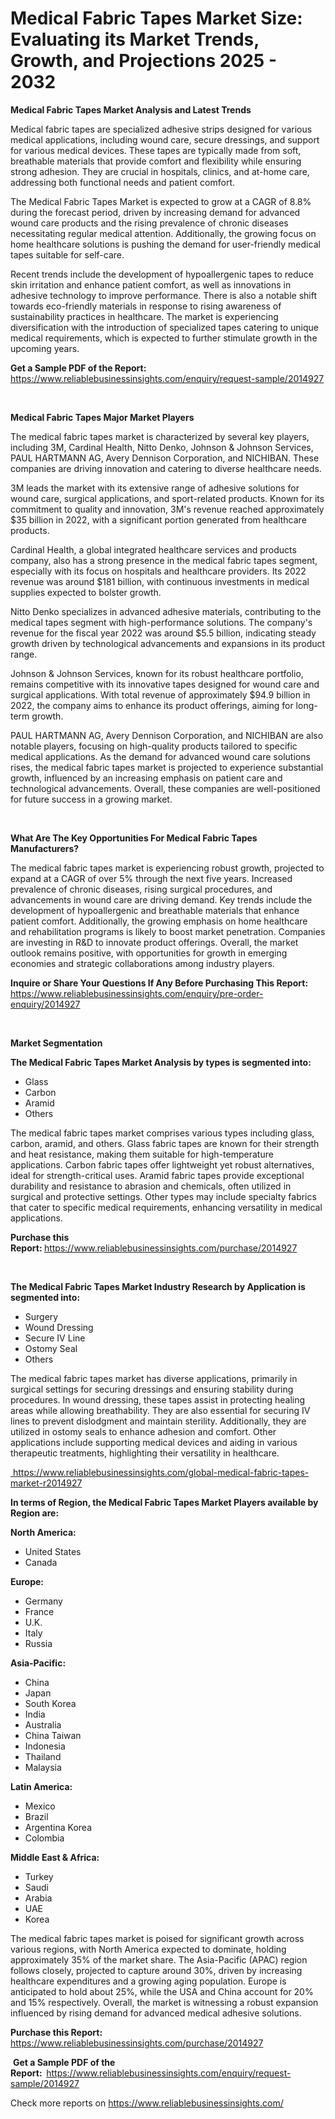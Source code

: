 <p><h1>Medical Fabric Tapes Market Size: Evaluating its Market Trends, Growth, and Projections 2025 - 2032</h1></p><p><strong>Medical Fabric Tapes Market Analysis and Latest Trends</strong></p>
<p><p>Medical fabric tapes are specialized adhesive strips designed for various medical applications, including wound care, secure dressings, and support for various medical devices. These tapes are typically made from soft, breathable materials that provide comfort and flexibility while ensuring strong adhesion. They are crucial in hospitals, clinics, and at-home care, addressing both functional needs and patient comfort.</p><p>The Medical Fabric Tapes Market is expected to grow at a CAGR of 8.8% during the forecast period, driven by increasing demand for advanced wound care products and the rising prevalence of chronic diseases necessitating regular medical attention. Additionally, the growing focus on home healthcare solutions is pushing the demand for user-friendly medical tapes suitable for self-care. </p><p>Recent trends include the development of hypoallergenic tapes to reduce skin irritation and enhance patient comfort, as well as innovations in adhesive technology to improve performance. There is also a notable shift towards eco-friendly materials in response to rising awareness of sustainability practices in healthcare. The market is experiencing diversification with the introduction of specialized tapes catering to unique medical requirements, which is expected to further stimulate growth in the upcoming years.</p></p>
<p><strong>Get a Sample PDF of the Report:&nbsp;</strong> <a href="https://www.reliablebusinessinsights.com/enquiry/request-sample/2014927?utm_campaign=3000&utm_medium=2&utm_source=Github&utm_content=ia&utm_term=29032025&utm_id=medical-fabric-tapes">https://www.reliablebusinessinsights.com/enquiry/request-sample/2014927</a></p>
<p>&nbsp;</p>
<p><strong>Medical Fabric Tapes Major Market Players</strong></p>
<p><p>The medical fabric tapes market is characterized by several key players, including 3M, Cardinal Health, Nitto Denko, Johnson & Johnson Services, PAUL HARTMANN AG, Avery Dennison Corporation, and NICHIBAN. These companies are driving innovation and catering to diverse healthcare needs.</p><p>3M leads the market with its extensive range of adhesive solutions for wound care, surgical applications, and sport-related products. Known for its commitment to quality and innovation, 3M's revenue reached approximately $35 billion in 2022, with a significant portion generated from healthcare products.</p><p>Cardinal Health, a global integrated healthcare services and products company, also has a strong presence in the medical fabric tapes segment, especially with its focus on hospitals and healthcare providers. Its 2022 revenue was around $181 billion, with continuous investments in medical supplies expected to bolster growth.</p><p>Nitto Denko specializes in advanced adhesive materials, contributing to the medical tapes segment with high-performance solutions. The company's revenue for the fiscal year 2022 was around $5.5 billion, indicating steady growth driven by technological advancements and expansions in its product range.</p><p>Johnson & Johnson Services, known for its robust healthcare portfolio, remains competitive with its innovative tapes designed for wound care and surgical applications. With total revenue of approximately $94.9 billion in 2022, the company aims to enhance its product offerings, aiming for long-term growth.</p><p>PAUL HARTMANN AG, Avery Dennison Corporation, and NICHIBAN are also notable players, focusing on high-quality products tailored to specific medical applications. As the demand for advanced wound care solutions rises, the medical fabric tapes market is projected to experience substantial growth, influenced by an increasing emphasis on patient care and technological advancements. Overall, these companies are well-positioned for future success in a growing market.</p></p>
<p>&nbsp;</p>
<p><strong>What Are The Key Opportunities For Medical Fabric Tapes Manufacturers?</strong></p>
<p><p>The medical fabric tapes market is experiencing robust growth, projected to expand at a CAGR of over 5% through the next five years. Increased prevalence of chronic diseases, rising surgical procedures, and advancements in wound care are driving demand. Key trends include the development of hypoallergenic and breathable materials that enhance patient comfort. Additionally, the growing emphasis on home healthcare and rehabilitation programs is likely to boost market penetration. Companies are investing in R&D to innovate product offerings. Overall, the market outlook remains positive, with opportunities for growth in emerging economies and strategic collaborations among industry players.</p></p>
<p><strong>Inquire or Share Your Questions If Any Before Purchasing This Report:</strong> <a href="https://www.reliablebusinessinsights.com/enquiry/pre-order-enquiry/2014927?utm_campaign=3000&utm_medium=2&utm_source=Github&utm_content=ia&utm_term=29032025&utm_id=medical-fabric-tapes">https://www.reliablebusinessinsights.com/enquiry/pre-order-enquiry/2014927</a></p>
<p>&nbsp;</p>
<p><strong>Market Segmentation</strong></p>
<p><strong>The Medical Fabric Tapes Market Analysis by types is segmented into:</strong></p>
<p><ul><li>Glass</li><li>Carbon</li><li>Aramid</li><li>Others</li></ul></p>
<p><p>The medical fabric tapes market comprises various types including glass, carbon, aramid, and others. Glass fabric tapes are known for their strength and heat resistance, making them suitable for high-temperature applications. Carbon fabric tapes offer lightweight yet robust alternatives, ideal for strength-critical uses. Aramid fabric tapes provide exceptional durability and resistance to abrasion and chemicals, often utilized in surgical and protective settings. Other types may include specialty fabrics that cater to specific medical requirements, enhancing versatility in medical applications.</p></p>
<p><strong>Purchase this Report:&nbsp;</strong><a href="https://www.reliablebusinessinsights.com/purchase/2014927?utm_campaign=3000&utm_medium=2&utm_source=Github&utm_content=ia&utm_term=29032025&utm_id=medical-fabric-tapes">https://www.reliablebusinessinsights.com/purchase/2014927</a></p>
<p>&nbsp;</p>
<p><strong>The Medical Fabric Tapes Market Industry Research by Application is segmented into:</strong></p>
<p><ul><li>Surgery</li><li>Wound Dressing</li><li>Secure IV Line</li><li>Ostomy Seal</li><li>Others</li></ul></p>
<p><p>The medical fabric tapes market has diverse applications, primarily in surgical settings for securing dressings and ensuring stability during procedures. In wound dressing, these tapes assist in protecting healing areas while allowing breathability. They are also essential for securing IV lines to prevent dislodgment and maintain sterility. Additionally, they are utilized in ostomy seals to enhance adhesion and comfort. Other applications include supporting medical devices and aiding in various therapeutic treatments, highlighting their versatility in healthcare.</p></p>
<p><a href="https://www.reliablebusinessinsights.com/global-medical-fabric-tapes-market-r2014927?utm_campaign=3000&utm_medium=2&utm_source=Github&utm_content=ia&utm_term=29032025&utm_id=medical-fabric-tapes">&nbsp;https://www.reliablebusinessinsights.com/global-medical-fabric-tapes-market-r2014927</a></p>
<p><strong>In terms of Region, the Medical Fabric Tapes Market Players available by Region are:</strong></p>
<p>
    <p> <strong> North America: </strong>
        <ul>
            <li>United States</li>
            <li>Canada</li>
        </ul>
        </p> 
    <p> <strong> Europe: </strong>
        <ul>
            <li>Germany</li>
            <li>France</li>
            <li>U.K.</li>
            <li>Italy</li>
            <li>Russia</li>
        </ul>
        </p> 
    <p> <strong> Asia-Pacific: </strong>
        <ul>
            <li>China</li>
            <li>Japan</li>
            <li>South Korea</li>
            <li>India</li>
            <li>Australia</li>
            <li>China Taiwan</li>
            <li>Indonesia</li>
            <li>Thailand</li>
            <li>Malaysia</li>
        </ul>
        </p> 
    <p> <strong> Latin America: </strong>
        <ul>
            <li>Mexico</li>
            <li>Brazil</li>
            <li>Argentina Korea</li>
            <li>Colombia</li>
        </ul>
        </p> 
    <p> <strong> Middle East & Africa: </strong>
        <ul>
            <li>Turkey</li>
            <li>Saudi</li>
            <li>Arabia</li>
            <li>UAE</li>
            <li>Korea</li>
        </ul>
    </p>
    </p>
<p><p>The medical fabric tapes market is poised for significant growth across various regions, with North America expected to dominate, holding approximately 35% of the market share. The Asia-Pacific (APAC) region follows closely, projected to capture around 30%, driven by increasing healthcare expenditures and a growing aging population. Europe is anticipated to hold about 25%, while the USA and China account for 20% and 15% respectively. Overall, the market is witnessing a robust expansion influenced by rising demand for advanced medical adhesive solutions.</p></p>
<p><strong>Purchase this Report: </strong><a href="https://www.reliablebusinessinsights.com/purchase/2014927?utm_campaign=3000&utm_medium=2&utm_source=Github&utm_content=ia&utm_term=29032025&utm_id=medical-fabric-tapes">https://www.reliablebusinessinsights.com/purchase/2014927</a></p>
<p>&nbsp;<strong>Get a Sample PDF of the Report:&nbsp;&nbsp;</strong><a href="https://www.reliablebusinessinsights.com/enquiry/request-sample/2014927?utm_campaign=3000&utm_medium=2&utm_source=Github&utm_content=ia&utm_term=29032025&utm_id=medical-fabric-tapes">https://www.reliablebusinessinsights.com/enquiry/request-sample/2014927</a></p>
<p><strong></strong></p>
<p>Check more reports on <a href="https://www.reliablebusinessinsights.com/?utm_campaign=3000&utm_medium=2&utm_source=Github&utm_content=ia&utm_term=29032025&utm_id=medical-fabric-tapes">https://www.reliablebusinessinsights.com/</a></p>